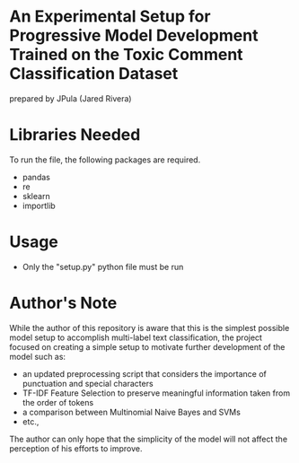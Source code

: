 # An Experimental Setup for Progressive Model Development Trained on the Toxic Comment Classification Dataset 

prepared by JPula (Jared Rivera)

# Libraries Needed

To run the file, the following packages are required.

* pandas
* re
* sklearn
* importlib

# Usage

* Only the "setup.py" python file must be run

# Author's Note

While the author of this repository is aware that this is the simplest possible model setup to accomplish multi-label text classification, the project focused on creating a simple setup to motivate further development of the model such as:  
- an updated preprocessing script that considers the importance of punctuation and special characters
- TF-IDF Feature Selection to preserve meaningful information taken from the order of tokens
- a comparison between Multinomial Naive Bayes and SVMs
- etc.,

The author can only hope that the simplicity of the model will not affect the perception of his efforts to improve.
